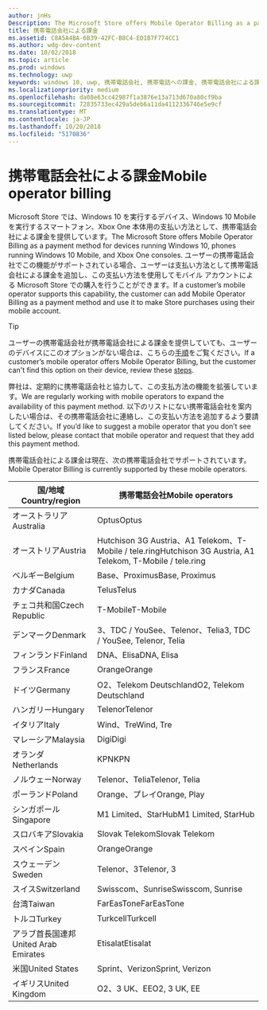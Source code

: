 ```yaml
---
author: jnHs
Description: The Microsoft Store offers Mobile Operator Billing as a payment method for mobile operators who support this capability.
title: 携帯電話会社による課金
ms.assetid: C8A5A4BA-6B39-42FC-B8C4-ED1B7F774CC1
ms.author: wdg-dev-content
ms.date: 10/02/2018
ms.topic: article
ms.prod: windows
ms.technology: uwp
keywords: windows 10, uwp, 携帯電話会社, 携帯電話への課金, 携帯電話会社による課金
ms.localizationpriority: medium
ms.openlocfilehash: da08e63cc42987f1a3876e13a713d670a80cf9ba
ms.sourcegitcommit: 72835733ec429a5deb6a11da4112336746e5e9cf
ms.translationtype: MT
ms.contentlocale: ja-JP
ms.lasthandoff: 10/20/2018
ms.locfileid: "5170836"
---
```

# <a name="mobile-operator-billing"></a><span data-ttu-id="dd413-103">携帯電話会社による課金</span><span class="sxs-lookup"><span data-stu-id="dd413-103">Mobile operator billing</span></span>


<span data-ttu-id="dd413-104">Microsoft Store では、Windows 10 を実行するデバイス、Windows 10 Mobile を実行するスマートフォン、Xbox One 本体用の支払い方法として、携帯電話会社による課金を提供しています。</span><span class="sxs-lookup"><span data-stu-id="dd413-104">The Microsoft Store offers Mobile Operator Billing as a payment method for devices running Windows 10, phones running Windows 10 Mobile, and Xbox One consoles.</span></span> <span data-ttu-id="dd413-105">ユーザーの携帯電話会社でこの機能がサポートされている場合、ユーザーは支払い方法として携帯電話会社による課金を追加し、この支払い方法を使用してモバイル アカウントによる Microsoft Store での購入を行うことができます。</span><span class="sxs-lookup"><span data-stu-id="dd413-105">If a customer’s mobile operator supports this capability, the customer can add Mobile Operator Billing as a payment method and use it to make Store purchases using their mobile account.</span></span>

> [!TIP]
>  <span data-ttu-id="dd413-106">ユーザーの携帯電話会社が携帯電話会社による課金を提供していても、ユーザーのデバイスにこのオプションがない場合は、こちらの[手順](http://go.microsoft.com/fwlink/p/?LinkId=523993)をご覧ください。</span><span class="sxs-lookup"><span data-stu-id="dd413-106">If a customer’s mobile operator offers Mobile Operator Billing, but the customer can't find this option on their device, review these [steps](http://go.microsoft.com/fwlink/p/?LinkId=523993).</span></span>

<span data-ttu-id="dd413-107">弊社は、定期的に携帯電話会社と協力して、この支払方法の機能を拡張しています。</span><span class="sxs-lookup"><span data-stu-id="dd413-107">We are regularly working with mobile operators to expand the availability of this payment method.</span></span> <span data-ttu-id="dd413-108">以下のリストにない携帯電話会社を案内したい場合は、その携帯電話会社に連絡し、この支払い方法を追加するよう要請してください。</span><span class="sxs-lookup"><span data-stu-id="dd413-108">If you’d like to suggest a mobile operator that you don’t see listed below, please contact that mobile operator and request that they add this payment method.</span></span>

<span data-ttu-id="dd413-109">携帯電話会社による課金は現在、次の携帯電話会社でサポートされています。</span><span class="sxs-lookup"><span data-stu-id="dd413-109">Mobile Operator Billing is currently supported by these mobile operators.</span></span>

| <span data-ttu-id="dd413-110">国/地域</span><span class="sxs-lookup"><span data-stu-id="dd413-110">Country/region</span></span>  | <span data-ttu-id="dd413-111">携帯電話会社</span><span class="sxs-lookup"><span data-stu-id="dd413-111">Mobile operators</span></span>                 |
|-----------------|----------------------------------|
| <span data-ttu-id="dd413-112">オーストラリア</span><span class="sxs-lookup"><span data-stu-id="dd413-112">Australia</span></span>       | <span data-ttu-id="dd413-113">Optus</span><span class="sxs-lookup"><span data-stu-id="dd413-113">Optus</span></span>                            |
| <span data-ttu-id="dd413-114">オーストリア</span><span class="sxs-lookup"><span data-stu-id="dd413-114">Austria</span></span>         | <span data-ttu-id="dd413-115">Hutchison 3G Austria、A1 Telekom、T-Mobile / tele.ring</span><span class="sxs-lookup"><span data-stu-id="dd413-115">Hutchison 3G Austria, A1 Telekom, T-Mobile / tele.ring</span></span>  |
| <span data-ttu-id="dd413-116">ベルギー</span><span class="sxs-lookup"><span data-stu-id="dd413-116">Belgium</span></span>         | <span data-ttu-id="dd413-117">Base、Proximus</span><span class="sxs-lookup"><span data-stu-id="dd413-117">Base, Proximus</span></span>                   |
| <span data-ttu-id="dd413-118">カナダ</span><span class="sxs-lookup"><span data-stu-id="dd413-118">Canada</span></span>          | <span data-ttu-id="dd413-119">Telus</span><span class="sxs-lookup"><span data-stu-id="dd413-119">Telus</span></span>                            |
| <span data-ttu-id="dd413-120">チェコ共和国</span><span class="sxs-lookup"><span data-stu-id="dd413-120">Czech Republic</span></span>  | <span data-ttu-id="dd413-121">T-Mobile</span><span class="sxs-lookup"><span data-stu-id="dd413-121">T-Mobile</span></span>                         |
| <span data-ttu-id="dd413-122">デンマーク</span><span class="sxs-lookup"><span data-stu-id="dd413-122">Denmark</span></span>         | <span data-ttu-id="dd413-123">3、TDC / YouSee、Telenor、Telia</span><span class="sxs-lookup"><span data-stu-id="dd413-123">3, TDC / YouSee, Telenor, Telia</span></span>  |
| <span data-ttu-id="dd413-124">フィンランド</span><span class="sxs-lookup"><span data-stu-id="dd413-124">Finland</span></span>         | <span data-ttu-id="dd413-125">DNA、Elisa</span><span class="sxs-lookup"><span data-stu-id="dd413-125">DNA, Elisa</span></span>                       |
| <span data-ttu-id="dd413-126">フランス</span><span class="sxs-lookup"><span data-stu-id="dd413-126">France</span></span>          | <span data-ttu-id="dd413-127">Orange</span><span class="sxs-lookup"><span data-stu-id="dd413-127">Orange</span></span>                           |
| <span data-ttu-id="dd413-128">ドイツ</span><span class="sxs-lookup"><span data-stu-id="dd413-128">Germany</span></span>         | <span data-ttu-id="dd413-129">O2、Telekom Deutschland</span><span class="sxs-lookup"><span data-stu-id="dd413-129">O2, Telekom Deutschland</span></span>          |
| <span data-ttu-id="dd413-130">ハンガリー</span><span class="sxs-lookup"><span data-stu-id="dd413-130">Hungary</span></span>         | <span data-ttu-id="dd413-131">Telenor</span><span class="sxs-lookup"><span data-stu-id="dd413-131">Telenor</span></span>                          |
| <span data-ttu-id="dd413-132">イタリア</span><span class="sxs-lookup"><span data-stu-id="dd413-132">Italy</span></span>           | <span data-ttu-id="dd413-133">Wind、Tre</span><span class="sxs-lookup"><span data-stu-id="dd413-133">Wind, Tre</span></span>                        |
| <span data-ttu-id="dd413-134">マレーシア</span><span class="sxs-lookup"><span data-stu-id="dd413-134">Malaysia</span></span>        | <span data-ttu-id="dd413-135">Digi</span><span class="sxs-lookup"><span data-stu-id="dd413-135">Digi</span></span>                             |
| <span data-ttu-id="dd413-136">オランダ</span><span class="sxs-lookup"><span data-stu-id="dd413-136">Netherlands</span></span>     | <span data-ttu-id="dd413-137">KPN</span><span class="sxs-lookup"><span data-stu-id="dd413-137">KPN</span></span>                              |
| <span data-ttu-id="dd413-138">ノルウェー</span><span class="sxs-lookup"><span data-stu-id="dd413-138">Norway</span></span>          | <span data-ttu-id="dd413-139">Telenor、Telia</span><span class="sxs-lookup"><span data-stu-id="dd413-139">Telenor, Telia</span></span>                   |
| <span data-ttu-id="dd413-140">ポーランド</span><span class="sxs-lookup"><span data-stu-id="dd413-140">Poland</span></span>          | <span data-ttu-id="dd413-141">Orange、プレイ</span><span class="sxs-lookup"><span data-stu-id="dd413-141">Orange, Play</span></span>                     |
| <span data-ttu-id="dd413-142">シンガポール</span><span class="sxs-lookup"><span data-stu-id="dd413-142">Singapore</span></span>       | <span data-ttu-id="dd413-143">M1 Limited、StarHub</span><span class="sxs-lookup"><span data-stu-id="dd413-143">M1 Limited, StarHub</span></span>              |
| <span data-ttu-id="dd413-144">スロバキア</span><span class="sxs-lookup"><span data-stu-id="dd413-144">Slovakia</span></span>        | <span data-ttu-id="dd413-145">Slovak Telekom</span><span class="sxs-lookup"><span data-stu-id="dd413-145">Slovak Telekom</span></span>                   |
| <span data-ttu-id="dd413-146">スペイン</span><span class="sxs-lookup"><span data-stu-id="dd413-146">Spain</span></span>           | <span data-ttu-id="dd413-147">Orange</span><span class="sxs-lookup"><span data-stu-id="dd413-147">Orange</span></span>                           |
| <span data-ttu-id="dd413-148">スウェーデン</span><span class="sxs-lookup"><span data-stu-id="dd413-148">Sweden</span></span>          | <span data-ttu-id="dd413-149">Telenor、3</span><span class="sxs-lookup"><span data-stu-id="dd413-149">Telenor, 3</span></span>                       |
| <span data-ttu-id="dd413-150">スイス</span><span class="sxs-lookup"><span data-stu-id="dd413-150">Switzerland</span></span>     | <span data-ttu-id="dd413-151">Swisscom、Sunrise</span><span class="sxs-lookup"><span data-stu-id="dd413-151">Swisscom, Sunrise</span></span>                |
| <span data-ttu-id="dd413-152">台湾</span><span class="sxs-lookup"><span data-stu-id="dd413-152">Taiwan</span></span>          | <span data-ttu-id="dd413-153">FarEasTone</span><span class="sxs-lookup"><span data-stu-id="dd413-153">FarEasTone</span></span>                       |
| <span data-ttu-id="dd413-154">トルコ</span><span class="sxs-lookup"><span data-stu-id="dd413-154">Turkey</span></span>          | <span data-ttu-id="dd413-155">Turkcell</span><span class="sxs-lookup"><span data-stu-id="dd413-155">Turkcell</span></span>                         |
| <span data-ttu-id="dd413-156">アラブ首長国連邦</span><span class="sxs-lookup"><span data-stu-id="dd413-156">United Arab Emirates</span></span> | <span data-ttu-id="dd413-157">Etisalat</span><span class="sxs-lookup"><span data-stu-id="dd413-157">Etisalat</span></span>                    |
| <span data-ttu-id="dd413-158">米国</span><span class="sxs-lookup"><span data-stu-id="dd413-158">United States</span></span>   | <span data-ttu-id="dd413-159">Sprint、Verizon</span><span class="sxs-lookup"><span data-stu-id="dd413-159">Sprint, Verizon</span></span>                  |
| <span data-ttu-id="dd413-160">イギリス</span><span class="sxs-lookup"><span data-stu-id="dd413-160">United Kingdom</span></span>  | <span data-ttu-id="dd413-161">O2、3 UK、EE</span><span class="sxs-lookup"><span data-stu-id="dd413-161">O2, 3 UK, EE</span></span>                     |

 



 


 

 




